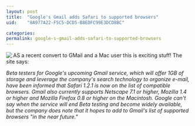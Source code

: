 ```yaml
---
layout: post
title:  "Google's Gmail adds Safari to supported browsers"
uid:	"8A977A22-F5C5-DCD5-B8EDFC99E3DCD8BC"

categories: 
permalink: google-s-gmail-adds-safari-to-supported-browsers
---
```

<a href="http://gmail.google.com/"><img src="http://gmail.google.com/gmail/help/images/logo.gif" align="left"></a>
AS a recent convert to GMail and a Mac user this is exciting stuff! The site says:

<em>Beta testers for Google's upcoming Gmail service, which will offer 1GB of storage and leverage the company's search technology to organize e-mail, have been informed that Safari 1.2.1 is now on the list of compatible browsers. Gmail also currently supports Netscape 7.1 or higher, Mozilla 1.4 or higher and Mozilla Firefox 0.8 or higher on the Macintosh. Google can't say when the service will end Beta testing and become widely available, but the company does note that it hopes to add to Gmail's list of supported browsers "in the near future."</em>